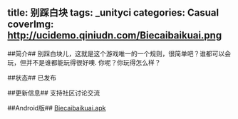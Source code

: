 title: 别踩白块
tags: _unityci
categories: Casual
coverImg: http://ucidemo.qiniudn.com/Biecaibaikuai.png
---
##简介##
别踩白块儿，这就是这个游戏唯一的一个规则，很简单吧？谁都可以会玩，但并不是谁都能玩得很好噢. 你呢？你玩得怎么样？

##状态##
已发布

##更新信息##
支持社区讨论交流

##Android版##
[Biecaibaikuai.apk](http://ucidemo.qiniudn.com/Biecaibaikuai.apk) 
